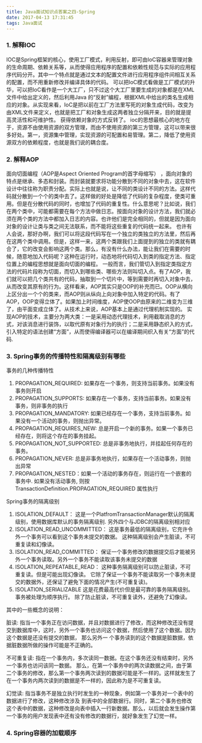 ```yaml
---
title: Java面试知识点答案之四-Spring
date: 2017-04-13 17:31:45
tags: Java面试
---
```


### 1. 解释IOC
IOC是Spring框架的核心，使用工厂模式，利用反射，即可由IoC容器来管理对象的生命周期、依赖关系等，从而使得应用程序的配置和依赖性规范与实际的应用程序代码分开。其中一个特点就是通过文本的配置文件进行应用程序组件间相互关系的配置，而不用重新修改并编译具体的代码。
可以把IoC模式看做是工厂模式的升华，可以把IoC看作是一个大工厂，只不过这个大工厂里要生成的对象都是在XML文件中给出定义的，然后利用Java 的“反射”编程，根据XML中给出的类名生成相应的对象。从实现来看，IoC是把以前在工厂方法里写死的对象生成代码，改变为由XML文件来定义，也就是把工厂和对象生成这两者独立分隔开来，目的就是提高灵活性和可维护性。
获得依赖对象的方式反转了。
ioc的思想最核心的地方在于，资源不由使用资源的双方管理，而由不使用资源的第三方管理，这可以带来很多好处。第一，资源集中管理，实现资源的可配置和易管理。第二，降低了使用资源双方的依赖程度，也就是我们说的耦合度。
### 2. 解释AOP
面向切面编程（AOP是Aspect Oriented Program的首字母缩写） ，面向对象的特点是继承、多态和封装。而封装就要求将功能分散到不同的对象中去，这在软件设计中往往称为职责分配。实际上也就是说，让不同的类设计不同的方法。这样代码就分散到一个个的类中去了。这样做的好处是降低了代码的复杂程度，使类可重用。但是在分散代码的同时，也增加了代码的重复性。什么意思呢？比如说，我们在两个类中，可能都需要在每个方法中做日志。按面向对象的设计方法，我们就必须在两个类的方法中都加入日志的内容。也许他们是完全相同的，但就是因为面向对象的设计让类与类之间无法联系，而不能将这些重复的代码统一起来。    也许有人会说，那好办啊，我们可以将这段代码写在一个独立的类独立的方法里，然后再在这两个类中调用。但是，这样一来，这两个类跟我们上面提到的独立的类就有耦合了，它的改变会影响这两个类。那么，有没有什么办法，能让我们在需要的时候，随意地加入代码呢？这种在运行时，动态地将代码切入到类的指定方法、指定位置上的编程思想就是面向切面的编程。       一般而言，我们管切入到指定类指定方法的代码片段称为切面，而切入到哪些类、哪些方法则叫切入点。有了AOP，我们就可以把几个类共有的代码，抽取到一个切片中，等到需要时再切入对象中去，从而改变其原有的行为。这样看来，AOP其实只是OOP的补充而已。OOP从横向上区分出一个个的类来，而AOP则从纵向上向对象中加入特定的代码。有了AOP，OOP变得立体了。如果加上时间维度，AOP使OOP由原来的二维变为三维了，由平面变成立体了。从技术上来说，AOP基本上是通过代理机制实现的。
实现AOP的技术，主要分为两大类：一是采用动态代理技术，利用截取消息的方式，对该消息进行装饰，以取代原有对象行为的执行；二是采用静态织入的方式，引入特定的语法创建“方面”，从而使得编译器可以在编译期间织入有关“方面”的代码.
### 3. Spring事务的传播特性和隔离级别有哪些
事务的几种传播特性 
1. PROPAGATION_REQUIRED: 如果存在一个事务，则支持当前事务。如果没有事务则开启 
2. PROPAGATION_SUPPORTS: 如果存在一个事务，支持当前事务。如果没有事务，则非事务的执行 
3. PROPAGATION_MANDATORY: 如果已经存在一个事务，支持当前事务。如果没有一个活动的事务，则抛出异常。 
4. PROPAGATION_REQUIRES_NEW: 总是开启一个新的事务。如果一个事务已经存在，则将这个存在的事务挂起。 
5. PROPAGATION_NOT_SUPPORTED: 总是非事务地执行，并挂起任何存在的事务。 
6. PROPAGATION_NEVER: 总是非事务地执行，如果存在一个活动事务，则抛出异常 
7. PROPAGATION_NESTED：如果一个活动的事务存在，则运行在一个嵌套的事务中. 如果没有活动事务, 
则按TransactionDefinition.PROPAGATION_REQUIRED 属性执行

Spring事务的隔离级别 
1. ISOLATION_DEFAULT： 这是一个PlatfromTransactionManager默认的隔离级别，使用数据库默认的事务隔离级别. 
另外四个与JDBC的隔离级别相对应 
2. ISOLATION_READ_UNCOMMITTED： 这是事务最低的隔离级别，它充许令外一个事务可以看到这个事务未提交的数据。 
这种隔离级别会产生脏读，不可重复读和幻像读。 
3. ISOLATION_READ_COMMITTED： 保证一个事务修改的数据提交后才能被另外一个事务读取。另外一个事务不能读取该事务未提交的数据 
4. ISOLATION_REPEATABLE_READ： 这种事务隔离级别可以防止脏读，不可重复读。但是可能出现幻像读。 
它除了保证一个事务不能读取另一个事务未提交的数据外，还保证了避免下面的情况产生(不可重复读)。 
5. ISOLATION_SERIALIZABLE 这是花费最高代价但是最可靠的事务隔离级别。事务被处理为顺序执行。 
除了防止脏读，不可重复读外，还避免了幻像读。

其中的一些概念的说明：

脏读: 指当一个事务正在访问数据，并且对数据进行了修改，而这种修改还没有提交到数据库中，这时，另外一个事务也访问这个数据，然后使用了这个数据。因为这个数据是还没有提交的数据， 那么另外一 个事务读到的这个数据是脏数据，依据脏数据所做的操作可能是不正确的。

不可重复读: 指在一个事务内，多次读同一数据。在这个事务还没有结束时，另外一个事务也访问该同一数据。 那么，在第一个事务中的两次读数据之间，由于第二个事务的修改，那么第一个事务两次读到的数据可能是不一样的。这样就发生了在一个事务内两次读到的数据是不一样的，因此称为是不可重复读。

幻觉读: 指当事务不是独立执行时发生的一种现象，例如第一个事务对一个表中的数据进行了修改，这种修改涉及 到表中的全部数据行。同时，第二个事务也修改这个表中的数据，这种修改是向表中插入一行新数据。那么，以后就会发生操作第一个事务的用户发现表中还有没有修改的数据行，就好象发生了幻觉一样。
### 4. Spring容器的加载顺序
